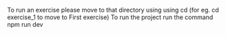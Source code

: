 To run an exercise please move to that directory using using cd (for eg. cd exercise_1 to move to First exercise)
To run the project run the command npm run dev
